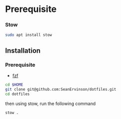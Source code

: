 # Prerequisite

### Stow

```bash
sudo apt install stow
```

## Installation

### Prerequisite

- [fzf](https://github.com/junegunn/fzf)

```bash
cd $HOME
git clone git@github.com:SeanErvinson/dotfiles.git
cd dotfiles
```

then using stow, run the following command

```bash
stow .
```
